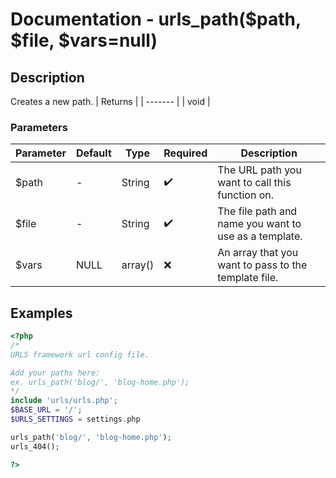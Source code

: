 # Documentation - urls_path($path, $file, $vars=null)
## Description
Creates a new path.
| Returns |
| ------- |
|  void   |

### Parameters
| Parameter | Default |  Type  |      Required      | Description |
| --------- | ------- | ------ | ------------------ | ----------- |
|   $path   | -       | String | :heavy_check_mark: | The URL path you want to call this function on. |\
|   $file   | -       | String | :heavy_check_mark: | The file path and name you want to use as a template. |
|   $vars   | NULL    | array() | :x:               | An array that you want to pass to the template file. |
## Examples
```PHP
<?php
/*
URLS framework url config file.

Add your paths here:
ex. urls_path('blog/', 'blog-home.php');
*/
include 'urls/urls.php';
$BASE_URL = '/';
$URLS_SETTINGS = settings.php

urls_path('blog/', 'blog-home.php');
urls_404();

?>
```
